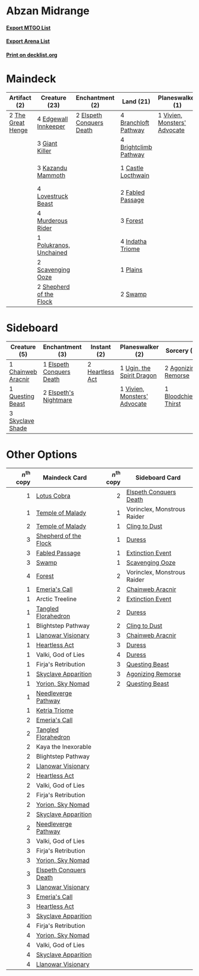 # Abzan Midrange

#### [Export MTGO List](../collection/Abzan%20Midrange/Abzan%20Midrange.txt)
#### [Export Arena List](../collection/Abzan%20Midrange/Abzan%20Midrange_arena.txt)
#### [Print on decklist.org](http://decklist.org/?deckmain=4%09Binding%20the%20Old%20Gods%0A2%09Bloodchief's%20Thirst%0A4%09Branchloft%20Pathway%0A4%09Brightclimb%20Pathway%0A1%09Castle%20Locthwain%0A4%09Darkbore%20Pathway%0A4%09Edgewall%20Innkeeper%0A2%09Elspeth%20Conquers%20Death%0A2%09Fabled%20Passage%0A3%09Forest%0A3%09Giant%20Killer%0A4%09Indatha%20Triome%0A1%09Kaya%20the%20Inexorable%0A3%09Kazandu%20Mammoth%0A4%09Lovestruck%20Beast%0A4%09Murderous%20Rider%0A1%09Plains%0A1%09Polukranos,%20Unchained%0A2%09Scavenging%20Ooze%0A2%09Shepherd%20of%20the%20Flock%0A2%09Swamp%0A2%09The%20Great%20Henge%0A1%09Vivien,%20Monsters'%20Advocate&deckside=2%09Agonizing%20Remorse%0A1%09Bloodchief's%20Thirst%0A1%09Chainweb%20Aracnir%0A1%09Elspeth%20Conquers%20Death%0A2%09Elspeth's%20Nightmare%0A2%09Heartless%20Act%0A1%09Questing%20Beast%0A3%09Skyclave%20Shade%0A1%09Ugin,%20the%20Spirit%20Dragon%0A1%09Vivien,%20Monsters'%20Advocate)
# Maindeck

|                                        Artifact (2)                                        |                                          Creature (23)                                           |                                          Enchantment (2)                                          |                                           Land (21)                                            |                                           Planeswalker (1)                                            |                                          Sorcery (2)                                           |     Unknown (9)      |
|--------------------------------------------------------------------------------------------|--------------------------------------------------------------------------------------------------|---------------------------------------------------------------------------------------------------|------------------------------------------------------------------------------------------------|-------------------------------------------------------------------------------------------------------|------------------------------------------------------------------------------------------------|----------------------|
|2 [The Great Henge](http://gatherer.wizards.com/Pages/Card/Details.aspx?multiverseid=473123)|4 [Edgewall Innkeeper](http://gatherer.wizards.com/Pages/Card/Details.aspx?multiverseid=473113)   |2 [Elspeth Conquers Death](http://gatherer.wizards.com/Pages/Card/Details.aspx?multiverseid=476264)|4 [Branchloft Pathway](http://gatherer.wizards.com/Pages/Card/Details.aspx?multiverseid=491909) |1 [Vivien, Monsters' Advocate](http://gatherer.wizards.com/Pages/Card/Details.aspx?multiverseid=479695)|2 [Bloodchief's Thirst](http://gatherer.wizards.com/Pages/Card/Details.aspx?multiverseid=491729)|4 Binding the Old Gods|
|                                                                                            |3 [Giant Killer](http://gatherer.wizards.com/Pages/Card/Details.aspx?multiverseid=472976)         |                                                                                                   |4 [Brightclimb Pathway](http://gatherer.wizards.com/Pages/Card/Details.aspx?multiverseid=491911)|                                                                                                       |                                                                                                |4 Darkbore Pathway    |
|                                                                                            |3 [Kazandu Mammoth](http://gatherer.wizards.com/Pages/Card/Details.aspx?multiverseid=491835)      |                                                                                                   |1 [Castle Locthwain](http://gatherer.wizards.com/Pages/Card/Details.aspx?multiverseid=473203)   |                                                                                                       |                                                                                                |1 Kaya the Inexorable |
|                                                                                            |4 [Lovestruck Beast](http://gatherer.wizards.com/Pages/Card/Details.aspx?multiverseid=473127)     |                                                                                                   |2 [Fabled Passage](http://gatherer.wizards.com/Pages/Card/Details.aspx?multiverseid=473206)     |                                                                                                       |                                                                                                |                      |
|                                                                                            |4 [Murderous Rider](http://gatherer.wizards.com/Pages/Card/Details.aspx?multiverseid=473059)      |                                                                                                   |3 [Forest](http://gatherer.wizards.com/Pages/Card/Details.aspx?multiverseid=439860)             |                                                                                                       |                                                                                                |                      |
|                                                                                            |1 [Polukranos, Unchained](http://gatherer.wizards.com/Pages/Card/Details.aspx?multiverseid=476475)|                                                                                                   |4 [Indatha Triome](http://gatherer.wizards.com/Pages/Card/Details.aspx?multiverseid=479768)     |                                                                                                       |                                                                                                |                      |
|                                                                                            |2 [Scavenging Ooze](http://gatherer.wizards.com/Pages/Card/Details.aspx?multiverseid=420783)      |                                                                                                   |1 [Plains](http://gatherer.wizards.com/Pages/Card/Details.aspx?multiverseid=439856)             |                                                                                                       |                                                                                                |                      |
|                                                                                            |2 [Shepherd of the Flock](http://gatherer.wizards.com/Pages/Card/Details.aspx?multiverseid=472990)|                                                                                                   |2 [Swamp](http://gatherer.wizards.com/Pages/Card/Details.aspx?multiverseid=439858)              |                                                                                                       |                                                                                                |                      |


# Sideboard

|                                        Creature (5)                                         |                                          Enchantment (3)                                          |                                       Instant (2)                                        |                                           Planeswalker (2)                                            |                                          Sorcery (3)                                           |
|---------------------------------------------------------------------------------------------|---------------------------------------------------------------------------------------------------|------------------------------------------------------------------------------------------|-------------------------------------------------------------------------------------------------------|------------------------------------------------------------------------------------------------|
|1 [Chainweb Aracnir](http://gatherer.wizards.com/Pages/Card/Details.aspx?multiverseid=476418)|1 [Elspeth Conquers Death](http://gatherer.wizards.com/Pages/Card/Details.aspx?multiverseid=476264)|2 [Heartless Act](http://gatherer.wizards.com/Pages/Card/Details.aspx?multiverseid=479611)|1 [Ugin, the Spirit Dragon](http://gatherer.wizards.com/Pages/Card/Details.aspx?multiverseid=391948)   |2 [Agonizing Remorse](http://gatherer.wizards.com/Pages/Card/Details.aspx?multiverseid=476334)  |
|1 [Questing Beast](http://gatherer.wizards.com/Pages/Card/Details.aspx?multiverseid=473133)  |2 [Elspeth's Nightmare](http://gatherer.wizards.com/Pages/Card/Details.aspx?multiverseid=476342)   |                                                                                          |1 [Vivien, Monsters' Advocate](http://gatherer.wizards.com/Pages/Card/Details.aspx?multiverseid=479695)|1 [Bloodchief's Thirst](http://gatherer.wizards.com/Pages/Card/Details.aspx?multiverseid=491729)|
|3 [Skyclave Shade](http://gatherer.wizards.com/Pages/Card/Details.aspx?multiverseid=491763)  |                                                                                                   |                                                                                          |                                                                                                       |                                                                                                |


# Other Options

|*n*<sup>th</sup> copy|                                          Maindeck Card                                          |*n*<sup>th</sup> copy|                                         Sideboard Card                                          |
|--------------------:|-------------------------------------------------------------------------------------------------|--------------------:|-------------------------------------------------------------------------------------------------|
|                    1|[Lotus Cobra](http://gatherer.wizards.com/Pages/Card/Details.aspx?multiverseid=438740)           |                    2|[Elspeth Conquers Death](http://gatherer.wizards.com/Pages/Card/Details.aspx?multiverseid=476264)|
|                    1|[Temple of Malady](http://gatherer.wizards.com/Pages/Card/Details.aspx?multiverseid=380515)      |                    1|Vorinclex, Monstrous Raider                                                                      |
|                    2|[Temple of Malady](http://gatherer.wizards.com/Pages/Card/Details.aspx?multiverseid=380515)      |                    1|[Cling to Dust](http://gatherer.wizards.com/Pages/Card/Details.aspx?multiverseid=476338)         |
|                    3|[Shepherd of the Flock](http://gatherer.wizards.com/Pages/Card/Details.aspx?multiverseid=472990) |                    1|[Duress](http://gatherer.wizards.com/Pages/Card/Details.aspx?multiverseid=14557)                 |
|                    3|[Fabled Passage](http://gatherer.wizards.com/Pages/Card/Details.aspx?multiverseid=473206)        |                    1|[Extinction Event](http://gatherer.wizards.com/Pages/Card/Details.aspx?multiverseid=479608)      |
|                    3|[Swamp](http://gatherer.wizards.com/Pages/Card/Details.aspx?multiverseid=439858)                 |                    1|[Scavenging Ooze](http://gatherer.wizards.com/Pages/Card/Details.aspx?multiverseid=420783)       |
|                    4|[Forest](http://gatherer.wizards.com/Pages/Card/Details.aspx?multiverseid=439860)                |                    2|Vorinclex, Monstrous Raider                                                                      |
|                    1|[Emeria's Call](http://gatherer.wizards.com/Pages/Card/Details.aspx?multiverseid=491633)         |                    2|[Chainweb Aracnir](http://gatherer.wizards.com/Pages/Card/Details.aspx?multiverseid=476418)      |
|                    1|Arctic Treeline                                                                                  |                    2|[Extinction Event](http://gatherer.wizards.com/Pages/Card/Details.aspx?multiverseid=479608)      |
|                    1|[Tangled Florahedron](http://gatherer.wizards.com/Pages/Card/Details.aspx?multiverseid=491859)   |                    2|[Duress](http://gatherer.wizards.com/Pages/Card/Details.aspx?multiverseid=14557)                 |
|                    1|Blightstep Pathway                                                                               |                    2|[Cling to Dust](http://gatherer.wizards.com/Pages/Card/Details.aspx?multiverseid=476338)         |
|                    1|[Llanowar Visionary](http://gatherer.wizards.com/Pages/Card/Details.aspx?multiverseid=485516)    |                    3|[Chainweb Aracnir](http://gatherer.wizards.com/Pages/Card/Details.aspx?multiverseid=476418)      |
|                    1|[Heartless Act](http://gatherer.wizards.com/Pages/Card/Details.aspx?multiverseid=479611)         |                    3|[Duress](http://gatherer.wizards.com/Pages/Card/Details.aspx?multiverseid=14557)                 |
|                    1|Valki, God of Lies                                                                               |                    4|[Duress](http://gatherer.wizards.com/Pages/Card/Details.aspx?multiverseid=14557)                 |
|                    1|Firja's Retribution                                                                              |                    3|[Questing Beast](http://gatherer.wizards.com/Pages/Card/Details.aspx?multiverseid=473133)        |
|                    1|[Skyclave Apparition](http://gatherer.wizards.com/Pages/Card/Details.aspx?multiverseid=495603)   |                    3|[Agonizing Remorse](http://gatherer.wizards.com/Pages/Card/Details.aspx?multiverseid=476334)     |
|                    1|[Yorion, Sky Nomad](http://gatherer.wizards.com/Pages/Card/Details.aspx?multiverseid=479752)     |                    2|[Questing Beast](http://gatherer.wizards.com/Pages/Card/Details.aspx?multiverseid=473133)        |
|                    1|[Needleverge Pathway](http://gatherer.wizards.com/Pages/Card/Details.aspx?multiverseid=491918)   |                     |                                                                                                 |
|                    1|[Ketria Triome](http://gatherer.wizards.com/Pages/Card/Details.aspx?multiverseid=479770)         |                     |                                                                                                 |
|                    2|[Emeria's Call](http://gatherer.wizards.com/Pages/Card/Details.aspx?multiverseid=491633)         |                     |                                                                                                 |
|                    2|[Tangled Florahedron](http://gatherer.wizards.com/Pages/Card/Details.aspx?multiverseid=491859)   |                     |                                                                                                 |
|                    2|Kaya the Inexorable                                                                              |                     |                                                                                                 |
|                    2|Blightstep Pathway                                                                               |                     |                                                                                                 |
|                    2|[Llanowar Visionary](http://gatherer.wizards.com/Pages/Card/Details.aspx?multiverseid=485516)    |                     |                                                                                                 |
|                    2|[Heartless Act](http://gatherer.wizards.com/Pages/Card/Details.aspx?multiverseid=479611)         |                     |                                                                                                 |
|                    2|Valki, God of Lies                                                                               |                     |                                                                                                 |
|                    2|Firja's Retribution                                                                              |                     |                                                                                                 |
|                    2|[Yorion, Sky Nomad](http://gatherer.wizards.com/Pages/Card/Details.aspx?multiverseid=479752)     |                     |                                                                                                 |
|                    2|[Skyclave Apparition](http://gatherer.wizards.com/Pages/Card/Details.aspx?multiverseid=495603)   |                     |                                                                                                 |
|                    2|[Needleverge Pathway](http://gatherer.wizards.com/Pages/Card/Details.aspx?multiverseid=491918)   |                     |                                                                                                 |
|                    3|Valki, God of Lies                                                                               |                     |                                                                                                 |
|                    3|Firja's Retribution                                                                              |                     |                                                                                                 |
|                    3|[Yorion, Sky Nomad](http://gatherer.wizards.com/Pages/Card/Details.aspx?multiverseid=479752)     |                     |                                                                                                 |
|                    3|[Elspeth Conquers Death](http://gatherer.wizards.com/Pages/Card/Details.aspx?multiverseid=476264)|                     |                                                                                                 |
|                    3|[Llanowar Visionary](http://gatherer.wizards.com/Pages/Card/Details.aspx?multiverseid=485516)    |                     |                                                                                                 |
|                    3|[Emeria's Call](http://gatherer.wizards.com/Pages/Card/Details.aspx?multiverseid=491633)         |                     |                                                                                                 |
|                    3|[Heartless Act](http://gatherer.wizards.com/Pages/Card/Details.aspx?multiverseid=479611)         |                     |                                                                                                 |
|                    3|[Skyclave Apparition](http://gatherer.wizards.com/Pages/Card/Details.aspx?multiverseid=495603)   |                     |                                                                                                 |
|                    4|Firja's Retribution                                                                              |                     |                                                                                                 |
|                    4|[Yorion, Sky Nomad](http://gatherer.wizards.com/Pages/Card/Details.aspx?multiverseid=479752)     |                     |                                                                                                 |
|                    4|Valki, God of Lies                                                                               |                     |                                                                                                 |
|                    4|[Skyclave Apparition](http://gatherer.wizards.com/Pages/Card/Details.aspx?multiverseid=495603)   |                     |                                                                                                 |
|                    4|[Llanowar Visionary](http://gatherer.wizards.com/Pages/Card/Details.aspx?multiverseid=485516)    |                     |                                                                                                 |

